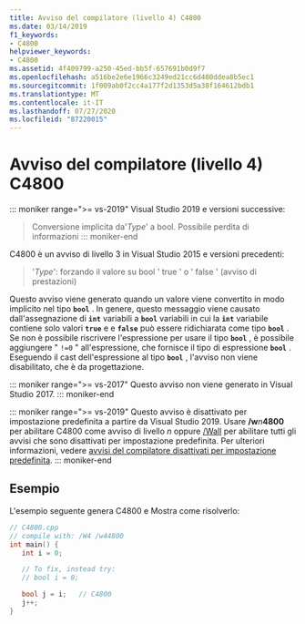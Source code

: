 ```yaml
---
title: Avviso del compilatore (livello 4) C4800
ms.date: 03/14/2019
f1_keywords:
- C4800
helpviewer_keywords:
- C4800
ms.assetid: 4f409799-a250-45ed-bb5f-657691b0d9f7
ms.openlocfilehash: a516be2e6e1966c3249ed21cc6d480ddea8b5ec1
ms.sourcegitcommit: 1f009ab0f2cc4a177f2d1353d5a38f164612bdb1
ms.translationtype: MT
ms.contentlocale: it-IT
ms.lasthandoff: 07/27/2020
ms.locfileid: "87220015"
---
```

# <a name="compiler-warning-level-4-c4800"></a>Avviso del compilatore (livello 4) C4800

::: moniker range=">= vs-2019"
Visual Studio 2019 e versioni successive:
> Conversione implicita da'*Type*' a bool. Possibile perdita di informazioni
::: moniker-end

C4800 è un avviso di livello 3 in Visual Studio 2015 e versioni precedenti:
> '*Type*': forzando il valore su bool ' true ' o ' false ' (avviso di prestazioni)

Questo avviso viene generato quando un valore viene convertito in modo implicito nel tipo **`bool`** . In genere, questo messaggio viene causato dall'assegnazione di **`int`** variabili a **`bool`** variabili in cui la **`int`** variabile contiene solo valori **`true`** e e **`false`** può essere ridichiarata come tipo **`bool`** . Se non è possibile riscrivere l'espressione per usare il tipo **`bool`** , è possibile aggiungere " `!=0` " all'espressione, che fornisce il tipo di espressione **`bool`** . Eseguendo il cast dell'espressione al tipo **`bool`** , l'avviso non viene disabilitato, che è da progettazione.

::: moniker range=">= vs-2017"
Questo avviso non viene generato in Visual Studio 2017.
::: moniker-end

::: moniker range=">= vs-2019"
Questo avviso è disattivato per impostazione predefinita a partire da Visual Studio 2019. Usare __/w__*n*__4800__ per abilitare C4800 come avviso di livello *n* oppure [/Wall](../../build/reference/compiler-option-warning-level.md) per abilitare tutti gli avvisi che sono disattivati per impostazione predefinita. Per ulteriori informazioni, vedere [avvisi del compilatore disattivati per impostazione predefinita](../../preprocessor/compiler-warnings-that-are-off-by-default.md).
::: moniker-end

## <a name="example"></a>Esempio

L'esempio seguente genera C4800 e Mostra come risolverlo:

```cpp
// C4800.cpp
// compile with: /W4 /w44800
int main() {
   int i = 0;

   // To fix, instead try:
   // bool i = 0;

   bool j = i;   // C4800
   j++;
}
```
